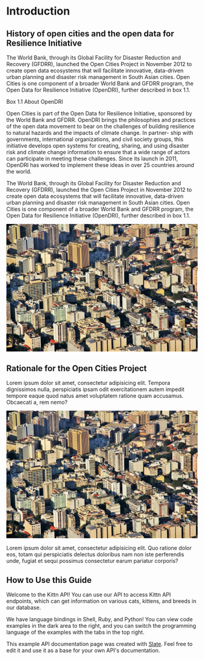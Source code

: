 # Introduction

## History of open cities and the open data for Resilience Initiative

The World Bank, through its Global Facility for Disaster Reduction and Recovery (GFDRR), launched the Open Cities Project in November 2012 to create open data ecosystems that will facilitate innovative, data-driven urban planning and disaster risk management in South Asian cities. Open Cities is one component of a broader World Bank and GFDRR program, the Open Data for Resilience Initiative (OpenDRI), further described in box 1.1.

<div class="c-box">
  <span class="box-title">Box 1.1 About OpenDRI</span>
  <p>Open Cities is part of the Open Data for Resilience Initiative, sponsored by the World Bank and GFDRR. OpenDRI brings the philosophies and practices of the open data movement to bear on the challenges of building resilience to natural hazards and the impacts of climate change. In partner- ship with governments, international organizations, and civil society groups, this initiative develops open systems for creating, sharing, and using disaster risk and climate change information to ensure that a wide range of actors can participate in meeting these challenges. Since its launch in 2011, OpenDRI has worked to implement these ideas in over 25 countries around the world.</p>
</div>

The World Bank, through its Global Facility for Disaster Reduction and Recovery (GFDRR), launched the Open Cities Project in November 2012 to create open data ecosystems that will facilitate innovative, data-driven urban planning and disaster risk management in South Asian cities. Open Cities is one component of a broader World Bank and GFDRR program, the Open Data for Resilience Initiative (OpenDRI), further described in box 1.1. 

<div class="c-box-image">
  <img src="/images/posts/introduction/rio.jpg" alt="rio">
</div>

## Rationale for the Open Cities Project

Lorem ipsum dolor sit amet, consectetur adipisicing elit. Tempora dignissimos nulla, perspiciatis ipsam odit exercitationem autem impedit tempore eaque quod natus amet voluptatem ratione quam accusamus. Obcaecati a, rem nemo?

<div class="c-box-image">
  <img src="/images/posts/introduction/rio.jpg" alt="rio">
</div>

Lorem ipsum dolor sit amet, consectetur adipisicing elit. Quo ratione dolor eos, totam qui perspiciatis delectus doloribus nam non iste perferendis unde, fugiat et sequi possimus consectetur earum pariatur corporis?

## How to Use this Guide

Welcome to the Kittn API! You can use our API to access Kittn API endpoints, which can get information on various cats, kittens, and breeds in our database.

We have language bindings in Shell, Ruby, and Python! You can view code examples in the dark area to the right, and you can switch the programming language of the examples with the tabs in the top right.

This example API documentation page was created with [Slate](https://github.com/tripit/slate). Feel free to edit it and use it as a base for your own API's documentation.
